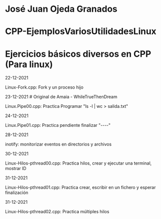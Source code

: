 # José Juan Ojeda Granados
# CPP-EjemplosVariosUtilidadesLinux
# Ejercicios básicos diversos en CPP (Para linux)

22-12-2021

Linux-Fork.cpp: Fork y un proceso hijo

23-12-2021  # Original de Amaia - WhileTrueThenDream

Linux.Pipe00.cpp: Practica Programar "ls -l | wc > salida.txt"

24-12-2021

Linux.Pipe01.cpp: Practica pendiente finalizar "----"

28-12-2021

inotify: monitorizar eventos en directorios y archivos

30-12-2021

Linux-Hilos-pthread00.cpp: Practica hilos, crear y ejecutar una terminal, mostrar ID

31-12-2021

Linux-Hilos-pthread01.cpp: Practica crear, escribir en un fichero y esperar finalización


31-12-2021

Linux-Hilos-pthread02.cpp: Practica múltiples hilos
